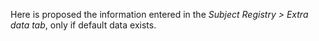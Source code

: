 Here is proposed the information entered in the *Subject Registry > Extra data tab*, only if default data exists.